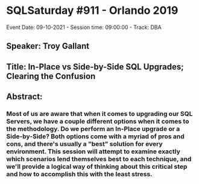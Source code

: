 # SQLSaturday #911 - Orlando 2019
Event Date: 09-10-2021 - Session time: 09:00:00 - Track: DBA
## Speaker: Troy Gallant
## Title: In-Place vs Side-by-Side SQL Upgrades; Clearing the Confusion
## Abstract:
### Most of us are aware that when it comes to upgrading our SQL Servers, we have a couple different options when it comes to the methodology.  Do we perform an In-Place upgrade or a Side-by-Side?  Both options come with a myriad of pros and cons, and there's usually a "best" solution for every environment.  This session will attempt to examine exactly which scenarios lend themselves best to each technique, and we'll provide a logical way of thinking about this critical step and how to accomplish this with the least stress.
